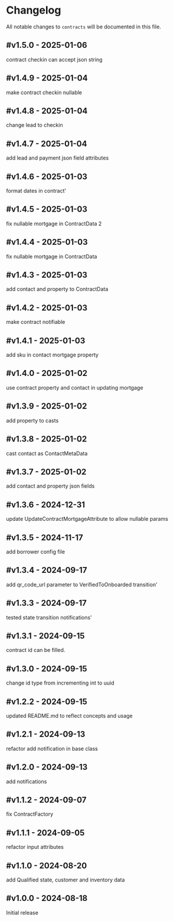 # Changelog

All notable changes to `contracts` will be documented in this file.

## #v1.5.0 - 2025-01-06

contract checkin can accept json string

## #v1.4.9 - 2025-01-04

make contract checkin nullable

## #v1.4.8 - 2025-01-04

change lead to checkin

## #v1.4.7 - 2025-01-04

add lead and payment json field attributes

## #v1.4.6 - 2025-01-03

format dates in contract'

## #v1.4.5 - 2025-01-03

fix nullable mortgage in ContractData 2

## #v1.4.4 - 2025-01-03

fix nullable mortgage in ContractData

## #v1.4.3 - 2025-01-03

add contact and property to ContractData

## #v1.4.2 - 2025-01-03

make contract notifiable

## #v1.4.1 - 2025-01-03

add sku in contact mortgage property

## #v1.4.0 - 2025-01-02

use contract property and contact in updating mortgage

## #v1.3.9 - 2025-01-02

add property to casts

## #v1.3.8 - 2025-01-02

cast contact as ContactMetaData

## #v1.3.7 - 2025-01-02

add contact and property json fields

## #v1.3.6 - 2024-12-31

update UpdateContractMortgageAttribute to allow nullable params

## #v1.3.5 - 2024-11-17

add borrower config file

## #v1.3.4 - 2024-09-17

add qr_code_url parameter to VerifiedToOnboarded transition'

## #v1.3.3 - 2024-09-17

tested state transition notifications'

## #v1.3.1 - 2024-09-15

contract id can be filled.

## #v1.3.0 - 2024-09-15

change id type from incrementing int to uuid

## #v1.2.2 - 2024-09-15

updated README.md to reflect concepts and usage

## #v1.2.1 - 2024-09-13

refactor add notification in base class

## #v1.2.0 - 2024-09-13

add notifications

## #v1.1.2 - 2024-09-07

fix ContractFactory

## #v1.1.1 - 2024-09-05

refactor input attributes

## #v1.1.0 - 2024-08-20

add Qualified state, customer and inventory data

## #v1.0.0 - 2024-08-18

Initial release
